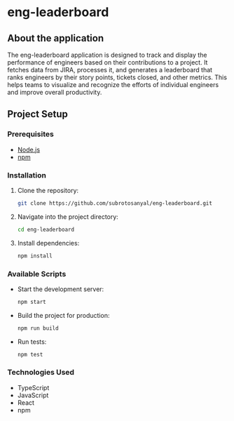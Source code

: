 # eng-leaderboard

## About the application
The eng-leaderboard application is designed to track and display the performance of engineers based on their contributions to a project. It fetches data from JIRA, processes it, and generates a leaderboard that ranks engineers by their story points, tickets closed, and other metrics. This helps teams to visualize and recognize the efforts of individual engineers and improve overall productivity.
## Project Setup

### Prerequisites
- [Node.js](https://nodejs.org/)
- [npm](https://www.npmjs.com/)

### Installation
1. Clone the repository:
   ```sh
   git clone https://github.com/subrotosanyal/eng-leaderboard.git
   ```
2. Navigate into the project directory:
   ```sh
   cd eng-leaderboard
   ```
3. Install dependencies:
   ```sh
   npm install
   ```

### Available Scripts
- Start the development server:
  ```sh
  npm start
  ```
- Build the project for production:
  ```sh
  npm run build
  ```
- Run tests:
  ```sh
  npm test
  ```

### Technologies Used
- TypeScript
- JavaScript
- React
- npm
```
